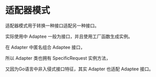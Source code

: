 # 适配器模式

适配器模式用于转换一种接口适配另一种接口。

实际使用中 Adaptee 一般为接口，并且使用工厂函数生成实例。

在 Adapter 中匿名组合 Adaptee 接口，

所以 Adapter 类也拥有 SpecificRequest 实例方法，

又因为Go语言中非入侵式接口特征，其实 Adapter 也适配 Adaptee 接口。